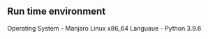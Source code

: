 Run time environment
--------------------
Operating System     - Manjaro Linux x86_64
Languaue             - Python 3.9.6 
